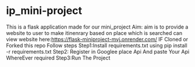 # ip_mini-project
This is a flask application made for our mini_project 
Aim: aim is to provide a website to user to make itinenrary based on place which is searched
can view website here:https://flask-miniproject-mvj.onrender.com/
IF Cloned or Forked this repo Follow steps
Step1:Install requirements.txt using pip install -r requirements.txt
Step2: Register in Googlee place Api And paste Your Api WhereEver required
Step3:Run The Project 

